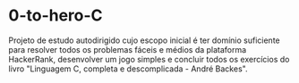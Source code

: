 # 0-to-hero-C
Projeto de estudo autodirigido cujo escopo inicial é ter domínio suficiente para resolver todos os problemas fáceis e médios da plataforma HackerRank, desenvolver um jogo simples e concluir todos os exercícios do livro "Linguagem C, completa e descomplicada - André Backes".
